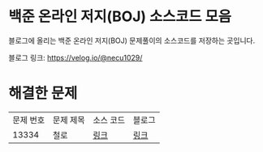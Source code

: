 # 백준 온라인 저지(BOJ) 소스코드 모음
블로그에 올리는 백준 온라인 저지(BOJ) 문제풀이의 소스코드를 저장하는 곳입니다.

블로그 링크: https://velog.io/@necu1029/

# 해결한 문제
<table>
  <tr>
    <td>문제 번호</td>
    <td>문제 제목</td>
    <td>소스 코드</td>
    <td>블로그</td>
  </tr>
  <tr>
    <td>13334</td>
    <td>철로</td>
    <td><a href="https://github.com/Lee-Jun-Woo/BOJ/blob/main/src/13334.py">링크</a></td>
    <td><a href="https://velog.io/@necu1029/boj-13334">링크</a></td>
  </tr>
</table>
